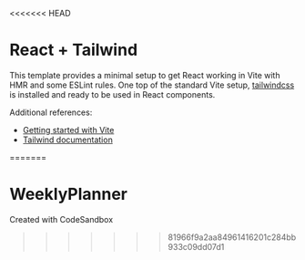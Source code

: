 <<<<<<< HEAD
# React + Tailwind

This template provides a minimal setup to get React working in Vite with HMR and some ESLint rules. One top of the standard Vite setup, [tailwindcss](https://tailwindcss.com/) is installed and ready to be used in React components.

Additional references:
* [Getting started with Vite](https://vitejs.dev/guide/)
* [Tailwind documentation](https://tailwindcss.com/docs/installation)

=======
# WeeklyPlanner
Created with CodeSandbox
>>>>>>> 81966f9a2aa84961416201c284bb933c09dd07d1
